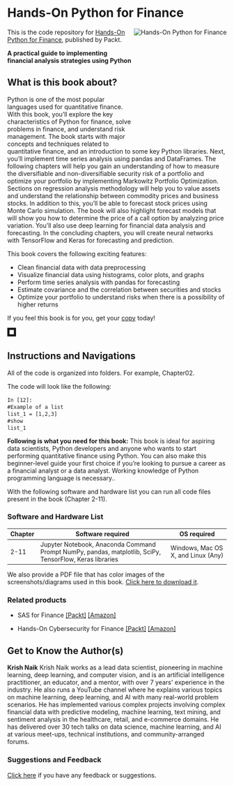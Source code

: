 


# Hands-On Python for Finance

<a href="https://prod.packtpub.com/in/big-data-and-business-intelligence/hands-python-finance#utm_source=github&utm_medium=repository&utm_campaign=9781789346374"><img src="https://prod.packtpub.com/media/catalog/product/cache/a22c7d190d97ca25f5f1089471ab8502/b/1/b11180_mockupcover.png" alt="Hands-On Python for Finance" height="256px" align="right"></a>

This is the code repository for [Hands-On Python for Finance](https://prod.packtpub.com/in/big-data-and-business-intelligence/hands-python-finance#utm_source=github&utm_medium=repository&utm_campaign=9781789346374), published by Packt.

**A practical guide to implementing financial analysis strategies using Python**

## What is this book about?
Python is one of the most popular languages used for quantitative finance. With this book, you’ll explore the key characteristics of Python for finance, solve problems in finance, and understand risk management.
The book starts with major concepts and techniques related to quantitative finance, and an introduction to some key Python libraries. Next, you’ll implement time series analysis using pandas and DataFrames. The following chapters will help you gain an understanding of how to measure the diversifiable and non-diversifiable security risk of a portfolio and optimize your portfolio by implementing Markowitz Portfolio Optimization.  Sections on regression analysis methodology will help you to value assets and understand the relationship between commodity prices and business stocks. In addition to this, you’ll be able to forecast stock prices using Monte Carlo simulation. The book will also highlight forecast models that will show you how to determine the price of a call option by analyzing price variation. You’ll also use deep learning for financial data analysis and forecasting. In the concluding chapters, you will create neural networks with TensorFlow and Keras for forecasting and prediction.

This book covers the following exciting features:
* Clean financial data with data preprocessing
* Visualize financial data using histograms, color plots, and graphs
* Perform time series analysis with pandas for forecasting
* Estimate covariance and the correlation between securities and stocks
* Optimize your portfolio to understand risks when there is a possibility of higher returns

If you feel this book is for you, get your [copy](https://www.amazon.com/dp/1789346371) today!

<a href="https://www.packtpub.com/?utm_source=github&utm_medium=banner&utm_campaign=GitHubBanner"><img src="https://raw.githubusercontent.com/PacktPublishing/GitHub/master/GitHub.png" alt="https://www.packtpub.com/" border="5" /></a>

## Instructions and Navigations
All of the code is organized into folders. For example, Chapter02.

The code will look like the following:
```
In [12]:
#Example of a list
list_1 = [1,2,3]
#show
list_1
```

**Following is what you need for this book:**
This book is ideal for aspiring data scientists, Python developers and anyone who wants to start performing quantitative finance using Python. You can also make this beginner-level guide your first choice if you’re looking to pursue a career as a financial analyst or a data analyst. Working knowledge of Python programming language is necessary..

With the following software and hardware list you can run all code files present in the book (Chapter 2-11).

### Software and Hardware List

| Chapter  | Software required                   | OS required                        |
| -------- | ------------------------------------| -----------------------------------|
| 2-11        | Jupyter Notebook, Anaconda Command Prompt NumPy, pandas, matplotlib, SciPy, TensorFlow, Keras libraries                     | Windows, Mac OS X, and Linux (Any) |


We also provide a PDF file that has color images of the screenshots/diagrams used in this book. [Click here to download it](https://www.packtpub.com/sites/default/files/downloads/9781789346374_ColorImages.pdf).

### Related products <Other books you may enjoy>
* SAS for Finance [[Packt]](https://prod.packtpub.com/in/big-data-and-business-intelligence/sas-finance#utm_source=github&utm_medium=repository&utm_campaign=9781788624565) [[Amazon]](https://www.amazon.com/dp/1788624564)

* Hands-On Cybersecurity for Finance [[Packt]](https://prod.packtpub.com/in/networking-and-servers/hands-cybersecurity-finance#utm_source=github&utm_medium=repository&utm_campaign=9781788836296) [[Amazon]](https://www.amazon.com/dp/1788836294)

## Get to Know the Author(s)
**Krish Naik**
Krish Naik works as a lead data scientist, pioneering in machine learning, deep learning,
and computer vision, and is an artificial intelligence practitioner, an educator, and a
mentor, with over 7 years' experience in the industry. He also runs a YouTube channel
where he explains various topics on machine learning, deep learning, and AI with many
real-world problem scenarios. He has implemented various complex projects involving
complex financial data with predictive modeling, machine learning, text mining, and
sentiment analysis in the healthcare, retail, and e-commerce domains. He has delivered
over 30 tech talks on data science, machine learning, and AI at various meet-ups, technical
institutions, and community-arranged forums.



### Suggestions and Feedback
[Click here](https://docs.google.com/forms/d/e/1FAIpQLSdy7dATC6QmEL81FIUuymZ0Wy9vH1jHkvpY57OiMeKGqib_Ow/viewform) if you have any feedback or suggestions.
